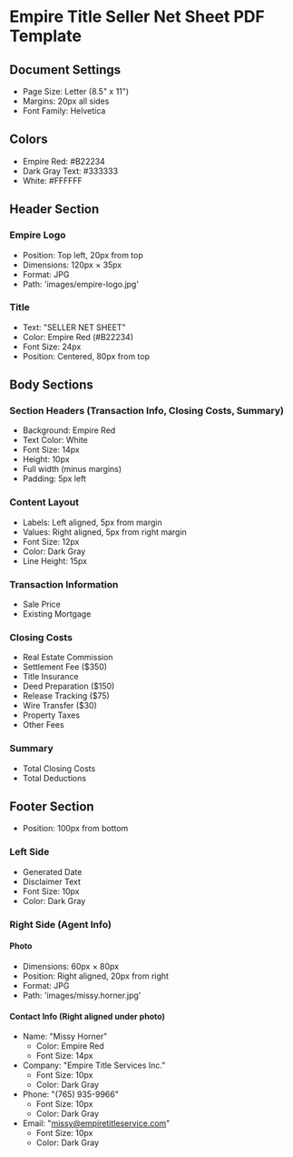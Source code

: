 # Empire Title Seller Net Sheet PDF Template

## Document Settings
- Page Size: Letter (8.5" x 11")
- Margins: 20px all sides
- Font Family: Helvetica

## Colors
- Empire Red: #B22234
- Dark Gray Text: #333333
- White: #FFFFFF

## Header Section
### Empire Logo
- Position: Top left, 20px from top
- Dimensions: 120px × 35px
- Format: JPG
- Path: 'images/empire-logo.jpg'

### Title
- Text: "SELLER NET SHEET"
- Color: Empire Red (#B22234)
- Font Size: 24px
- Position: Centered, 80px from top

## Body Sections
### Section Headers (Transaction Info, Closing Costs, Summary)
- Background: Empire Red
- Text Color: White
- Font Size: 14px
- Height: 10px
- Full width (minus margins)
- Padding: 5px left

### Content Layout
- Labels: Left aligned, 5px from margin
- Values: Right aligned, 5px from right margin
- Font Size: 12px
- Color: Dark Gray
- Line Height: 15px

### Transaction Information
- Sale Price
- Existing Mortgage

### Closing Costs
- Real Estate Commission
- Settlement Fee ($350)
- Title Insurance
- Deed Preparation ($150)
- Release Tracking ($75)
- Wire Transfer ($30)
- Property Taxes
- Other Fees

### Summary
- Total Closing Costs
- Total Deductions

## Footer Section
- Position: 100px from bottom

### Left Side
- Generated Date
- Disclaimer Text
- Font Size: 10px
- Color: Dark Gray

### Right Side (Agent Info)
#### Photo
- Dimensions: 60px × 80px
- Position: Right aligned, 20px from right
- Format: JPG
- Path: 'images/missy.horner.jpg'

#### Contact Info (Right aligned under photo)
- Name: "Missy Horner"
  - Color: Empire Red
  - Font Size: 14px
- Company: "Empire Title Services Inc."
  - Font Size: 10px
  - Color: Dark Gray
- Phone: "(765) 935-9966"
  - Font Size: 10px
  - Color: Dark Gray
- Email: "missy@empiretitleservice.com"
  - Font Size: 10px
  - Color: Dark Gray
